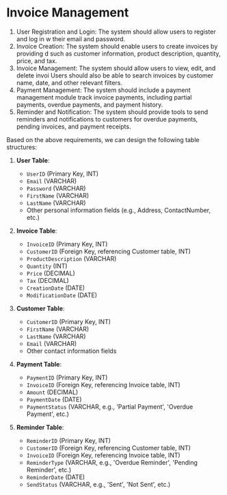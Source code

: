 # Invoice Management

1.  User Registration and Login: The system should allow users to register and log in w
their email and password.
2. Invoice Creation: The system should enable users to create invoices by providing d
   such as customer information, product description, quantity, price, and tax.
3. Invoice Management: The system should allow users to view, edit, and delete invoi
   Users should also be able to search invoices by customer name, date,
   and other relevant filters.
4. Payment Management: The system should include a payment management module
   track invoice payments, including partial payments,
   overdue payments, and payment history.
5. Reminder and Notification: The system should provide tools to send reminders and
   notifications to customers for overdue payments, pending
   invoices, and payment receipts.

Based on the above requirements, we can design the following table structures:


1. **User Table**:

   - `UserID` (Primary Key, INT)
   - `Email` (VARCHAR)
   - `Password` (VARCHAR)
   - `FirstName` (VARCHAR)
   - `LastName` (VARCHAR)
   - Other personal information fields (e.g., Address, ContactNumber, etc.)

2. **Invoice Table**:

   - `InvoiceID` (Primary Key, INT)
   - `CustomerID` (Foreign Key, referencing Customer table, INT)
   - `ProductDescription` (VARCHAR)
   - `Quantity` (INT)
   - `Price` (DECIMAL)
   - `Tax` (DECIMAL)
   - `CreationDate` (DATE)
   - `ModificationDate` (DATE)

3. **Customer Table**:

   - `CustomerID` (Primary Key, INT)
   - `FirstName` (VARCHAR)
   - `LastName` (VARCHAR)
   - `Email` (VARCHAR)
   - Other contact information fields

4. **Payment Table**:

   - `PaymentID` (Primary Key, INT)
   - `InvoiceID` (Foreign Key, referencing Invoice table, INT)
   - `Amount` (DECIMAL)
   - `PaymentDate` (DATE)
   - `PaymentStatus` (VARCHAR, e.g., 'Partial Payment', 'Overdue Payment', etc.)

5. **Reminder Table**:

   - `ReminderID` (Primary Key, INT)
   - `CustomerID` (Foreign Key, referencing Customer table, INT)
   - `InvoiceID` (Foreign Key, referencing Invoice table, INT)
   - `ReminderType` (VARCHAR, e.g., 'Overdue Reminder', 'Pending Reminder', etc.)
   - `ReminderDate` (DATE)
   - `SendStatus` (VARCHAR, e.g., 'Sent', 'Not Sent', etc.)

